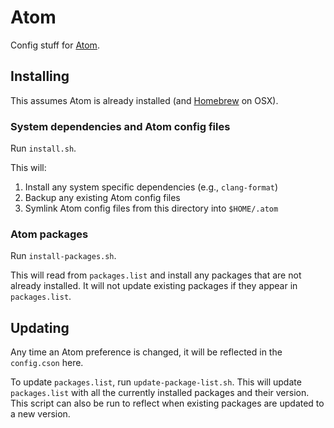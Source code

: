 # Atom

Config stuff for [Atom](https://atom.io).

## Installing

This assumes Atom is already installed (and [Homebrew](http://brew.sh) on OSX).

### System dependencies and Atom config files

Run `install.sh`.

This will:

1. Install any system specific dependencies (e.g., `clang-format`)
1. Backup any existing Atom config files
1. Symlink Atom config files from this directory into `$HOME/.atom`

### Atom packages

Run `install-packages.sh`.

This will read from `packages.list` and install any packages that are not already installed. It will not update existing packages if they appear in `packages.list`.

## Updating

Any time an Atom preference is changed, it will be reflected in the `config.cson` here.

To update `packages.list`, run `update-package-list.sh`. This will update `packages.list` with all the currently installed packages and their version. This script can also be run to reflect when existing packages are updated to a new version.
